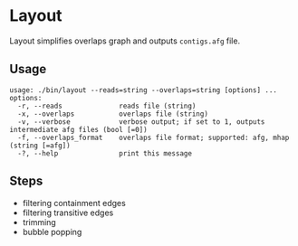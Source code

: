 # Layout
Layout simplifies overlaps graph and outputs `contigs.afg` file.

## Usage
```
usage: ./bin/layout --reads=string --overlaps=string [options] ...
options:
  -r, --reads              reads file (string)
  -x, --overlaps           overlaps file (string)
  -v, --verbose            verbose output; if set to 1, outputs intermediate afg files (bool [=0])
  -f, --overlaps_format    overlaps file format; supported: afg, mhap (string [=afg])
  -?, --help               print this message
```

## Steps
- filtering containment edges
- filtering transitive edges
- trimming
- bubble popping
